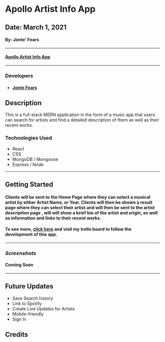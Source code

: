 # Apollo Artist Info App
## Date: March 1, 2021
#### By: Jonte' Fears

***

####  [Apollo Artist Info App]()

***

### Developers

* ####  [Jonte Fears](https://github.com/JYoung554)



## Description
This is a full-stack MERN application in the form of a music app that users can search for artists and find a detailed description of them as well as their recent works. 

### Technologies Used
* React
* CSS
* MongoDB / Mongoose
* Express / Node

***

## Getting Started

#### Clients will be sent to the Home Page where they can select a musical artist by either Artist Name, or Year. Clients will then be shown a result page where they can select their artist and will then be sent to the artist description page , will will show a brief bio of the artist and origin, as well as information and links to their recent works.

#### To see more, [click here](https://trello.com/b/IqrPXsEl/apollo) and visit my trello board to follow the development of this app.

***

### ***Screenshots***

#### Coming Soon


***

## Future Updates
- Save Search history
- Link to Spotify
- Create Live Updates for Artists
- Mobile-friendly
- Sign In

## Credits